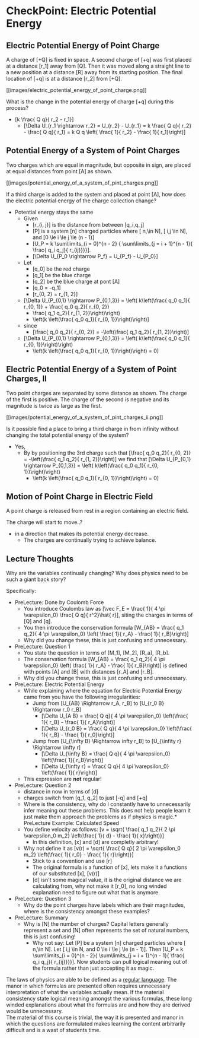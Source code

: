 # CheckPoint: Electric Potential Energy

## Electric Potential Energy of Point Charge
A charge of \[+Q\] is fixed in space. A second charge of \[+q\] was 
first placed at a distance \[r_1\] away from \[Q\]. Then it was moved 
along a straight line to a new position at a distance \[R\] away from 
its starting position. The final location of \[+q\] is at a distance 
\[r_2\] from \[+Q\].

[[images/electric_potential_energy_of_point_charge.png]]

What is the change in the potential energy of charge \[+q\] during 
this process?

* \[k \frac{ Q q}{ r_2 - r_1}\]
  * \[\Delta U_{r_1 \rightarrow r_2} = U_{r_2} - U_{r_1} 
      = k \frac{ Q q}{ r_2} - \frac{ Q q}{ r_1} 
      = k Q q \left( \frac{ 1}{ r_2} - \frac{ 1}{ r_1}\right)\]

## Potential Energy of a System of Point Charges

Two charges which are equal in magnitude, but opposite in sign, are 
placed at equal distances from point \[A\] as shown.

[[images/potential_energy_of_a_system_of_pint_charges.png]]

If a third charge is added to the system and placed at point \[A\], 
how does the electric potential energy of the charge collection change?

* Potential energy stays the same
  * Given
      * \[r_{i, j}\] is the distance from between \[q_i,q_j\]
      * \[P\] is a system \[n\] charged particles where \[ n,\in N\], 
        \[ i,j \in N\], and \[0 \le i \le j \le (n - 1)\]
      * \[U_P 
        = k \sum\limits_{i = 0}^{n - 2}
          { \sum\limits_{j = i + 1}^{n - 1}{ \frac{ q_i q_j}{ r_{ij}}}}\].
      * \[\Delta U_{P_0 \rightarrow P_f} = U_{P_f} - U_{P_0}\]
  * Let
      * \[q_0\] be the red charge
      * \[q_1\] be the blue charge
      * \[q_2\] be the blue charge at pont \[A\]
      * \[q_0 = -q_1\]
      * \[r_{0, 2} = r_{1, 2}\]
  * \[\Delta U_{P_{0,1} \rightarrow P_{0,1,3}}
      = \left( k\left(\frac{ q_0 q_1}{ r_{0, 1}} + \frac{ q_0 q_2}{ r_{0, 2}} 
      + \frac{ q_1 q_2}{ r_{1, 2}}\right)\right) 
      - \left(k \left(\frac{ q_0 q_1}{ r_{0, 1}}\right)\right)\]
  * since 
      * \[\frac{ q_0 q_2}{ r_{0, 2}} = -\left(\frac{ q_1 q_2}{ r_{1, 2}}\right)\]
  * \[\Delta U_{P_{0,1} \rightarrow P_{0,1,3}}
      = \left( k\left(\frac{ q_0 q_1}{ r_{0, 1}}\right)\right) 
      - \left(k \left(\frac{ q_0 q_1}{ r_{0, 1}}\right)\right) = 0\]

## Electric Potential Energy of a System of Point Charges, II

Two point charges are separated by some distance as shown. 
The charge of the first is positive. The charge of the second 
is negative and its magnitude is twice as large as the first.


[[images/potential_energy_of_a_system_of_pint_charges_ii.png]]

Is it possible find a place to bring a third charge in from 
infinity without changing the total potential energy of the system?

* Yes, 
  * By by positioning the 3rd charge such that 
    \[\frac{ q_0 q_2}{ r_{0, 2}} = -\left(\frac{ q_1 q_2}{ r_{1, 2}}\right)\] 
    we find that \[\Delta U_{P_{0,1} \rightarrow P_{0,1,3}} 
    = \left( k\left(\frac{ q_0 q_1}{ r_{0, 1}}\right)\right) 
      - \left(k \left(\frac{ q_0 q_1}{ r_{0, 1}}\right)\right) = 0\]

## Motion of Point Charge in Electric Field

A point charge is released from rest in a region containing an electric field.

The charge will start to move..?

* in a direction that makes its potential energy decrease.
  * The charges are continually trying to achieve balance.

## Lecture Thoughts
Why are the variables continually changing? Why does physics need to be such a giant back story?

Specifically:
* PreLecture: Done by Coulomb Force
  * You introduce Coulombs law as \[\vec F_E = \frac{ 1}{ 4 \pi \varepsilon_0} \frac{ Q q}{ r^2}\hat{ r}\], siting the charges in terms of  \[Q\] and \[q\].
  * You then introduce the conservation formula \[W_{AB} = \frac{ q_1 q_2}{ 4 \pi \varepsilon_0} \left( \frac{ 1}{ r_A} - \frac{ 1}{ r_B}\right)\]
  * Why did you change these, this is just confusing and unnecessary.
* PreLecture: Question 1
  * You state the question in terms of \[M_1\], \[M_2\], \[R_a\], \[R_b\].  
  * The conservation formula \[W_{AB} = \frac{ q_1 q_2}{ 4 \pi \varepsilon_0} \left( \frac{ 1}{ r_A} - \frac{ 1}{ r_B}\right)\] is defined with points \[A\] and \[B\] with distances \[r_A\] and \[r_B\].
  * Why did you change these, this is just confusing and unnecessary.
* PreLecture: Electric Potential Energy
  * While explaining where the equation for Electric Potential Energy came from you have the following irregularities:
      * Jump from \[U_{AB} \Rightarrow r_A, r_B\] to \[U_{r_0 B} \Rightarrow r_0 r_B\]
          * \[\Delta U_{A B} = \frac{ Q q}{ 4 \pi \varepsilon_0} \left(\frac{ 1}{ r_B} - \frac{ 1}{ r_A}\right)\] 
          * \[\Delta U_{r_0 B} = \frac{ Q q}{ 4 \pi \varepsilon_0} \left(\frac{ 1}{ r_B} - \frac{ 1}{ r_0}\right)\] 
      * Jump from \[U_{\infty B} \Rightarrow infty r_B\] to \[U_{\infity r} \Rightarrow \infty r\] 
          * \[\Delta U_{\infty B} = \frac{ Q q}{ 4 \pi \varepsilon_0} \left(\frac{ 1}{ r_B}\right)\] 
          * \[\Delta U_{\infty r} = \frac{ Q q}{ 4 \pi \varepsilon_0} \left(\frac{ 1}{ r}\right)\] 
  * This expression are **not** regular!
* PreLecture: Question 2
  * distance in now in terms of \[d\]
  * charges switch from \[q_1, q_2\] to just \[-q\] and \[+q\]
  * Where is the consistency, why do I constantly have to unnecessarily infer meaning out these problems.  This does not help people learn it just make them approach the problems as if physics is magic.* PreLecture Example: Calculated Speed
  * You define velocity as follows: \[v = \sqrt{ \frac{ q_1 q_2}{ 2 \pi \varepsilon_0 m_2} \left(\frac{ 1}{ d} - \frac{ 1}{ x}\right)}\]
      * In this definition, \[x\] and \[d\] are completly arbitrary!
  * Why not define it as \[v(r) = \sqrt{ \frac{ Q q}{ 2 \pi \varepsilon_0 m_2} \left(\frac{ 1}{ r_0} - \frac{ 1}{ r}\right)}\]
      * Stick to a convention and use \[r\]
      * The original formula is a function of \[x\], lets make it a functions of our substituted \[x\], \[v(r)\]
      * \[d\] isn't some magical value, it is the original distance we are calculating from, why not make it \[r_0\], no long winded explanation need to figure out what that is anymore.
* PreLecture: Question 3
  * Why do the point charges have labels which are their magnitudes, where is the consistency amongst these examples?
* PreLecture: Summary
  * Why is \[N\] the number of charges? Capital letters generally represent a set and \[N\] often represents the set of natural numbers, this is just confusing!
      * Why not say: Let \[P\] be a system \[n\] charged particles where \[ n,\in N\].  Let \[ i,j \in N, and 0 \le i \le j \le (n - 1)\].  Then \[U_P = k \sum\limits_{i = 0}^{n - 2}{ \sum\limits_{j = i + 1}^{n - 1}{ \frac{ q_i q_j}{ r_{ij}}}}\].  Now students can pull logical meaning out of the formula rather than just accepting it as magic.

The laws of physics are able to be defined as a [regular language](http://en.wikipedia.org/wiki/Regular_language).  The manor in which formulas are presented often requires unnecessary interpretation of what the variables actually mean.
If the material consistency state logical meaning amongst the various formulas, these long winded explanations about what the formulas are and how they are derived would be unnecessary.  
The material of this course is trivial, the way it is presented and manor in which the questions are formulated makes learning the content arbitrarily difficult and is a wast of students time.
